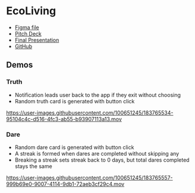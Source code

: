 # EcoLiving

- [Figma file](https://www.figma.com/file/bAHAWgCJeDNNFU7C5d1EHd/Eco-Living?node-id=0%3A1)
- [Pitch Deck](https://docs.google.com/presentation/d/1tW3cZxdBjjEt3aAaDAIu2liV92Gmk9jqtAlDdeGK8HA/edit?usp=sharing)
- [Final Presentation](https://docs.google.com/presentation/d/1erwtAqQZAQCABbTYYn0zuB319O4lhEctNJ4riOERChs/edit?usp=sharing)
- [GitHub](https://github.com/angxl2emily/EcoLiving)


## Demos

### Truth
- Notification leads user back to the app if they exit without choosing
- Random truth card is generated with button click

https://user-images.githubusercontent.com/100651245/183765534-95104c4c-d516-4fc3-ab55-b93907113a13.mov



### Dare
- Random dare card is generated with button click
- A streak is formed when dares are completed without skipping any
- Breaking a streak sets streak back to 0 days, but total dares completed stays the same

https://user-images.githubusercontent.com/100651245/183765557-999b69e0-9007-4114-9db1-72aeb3cf29c4.mov


